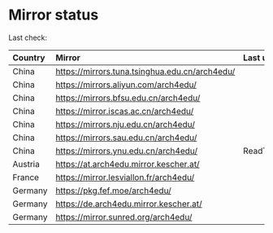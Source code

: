 <script src="./time.js"></script>
# Mirror status
Last check: <script type="text/javascript">localize(1685596619.6753323);</script>

|Country|Mirror|Last update|
|:------|:-----|:----------|
|China|https://mirrors.tuna.tsinghua.edu.cn/arch4edu/|<script type="text/javascript">localize(1685559336);</script>|
|China|https://mirrors.aliyun.com/arch4edu/|<script type="text/javascript">localize(1685514829);</script>|
|China|https://mirrors.bfsu.edu.cn/arch4edu/|<script type="text/javascript">localize(1685559336);</script>|
|China|https://mirror.iscas.ac.cn/arch4edu/|<script type="text/javascript">localize(1685584538);</script>|
|China|https://mirrors.nju.edu.cn/arch4edu/|<script type="text/javascript">localize(1685559336);</script>|
|China|https://mirrors.sau.edu.cn/arch4edu/|<script type="text/javascript">localize(1673850842);</script>|
|China|https://mirrors.ynu.edu.cn/arch4edu/|ReadTimeout|
|Austria|https://at.arch4edu.mirror.kescher.at/|<script type="text/javascript">localize(1685559336);</script>|
|France|https://mirror.lesviallon.fr/arch4edu/|<script type="text/javascript">localize(1685559336);</script>|
|Germany|https://pkg.fef.moe/arch4edu/|<script type="text/javascript">localize(1685559336);</script>|
|Germany|https://de.arch4edu.mirror.kescher.at/|<script type="text/javascript">localize(1685559336);</script>|
|Germany|https://mirror.sunred.org/arch4edu/|<script type="text/javascript">localize(1685559336);</script>|

<script src="./tablefilter/tablefilter.js"></script>
<script src="./table.js"></script>